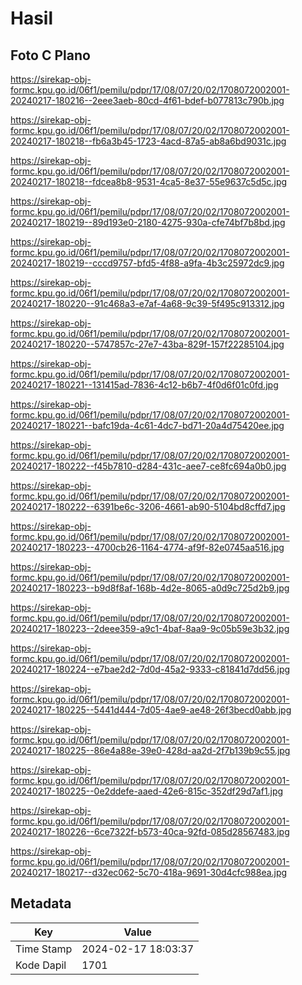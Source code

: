 # Hasil

## Foto C Plano

https://sirekap-obj-formc.kpu.go.id/06f1/pemilu/pdpr/17/08/07/20/02/1708072002001-20240217-180216--2eee3aeb-80cd-4f61-bdef-b077813c790b.jpg

https://sirekap-obj-formc.kpu.go.id/06f1/pemilu/pdpr/17/08/07/20/02/1708072002001-20240217-180218--fb6a3b45-1723-4acd-87a5-ab8a6bd9031c.jpg

https://sirekap-obj-formc.kpu.go.id/06f1/pemilu/pdpr/17/08/07/20/02/1708072002001-20240217-180218--fdcea8b8-9531-4ca5-8e37-55e9637c5d5c.jpg

https://sirekap-obj-formc.kpu.go.id/06f1/pemilu/pdpr/17/08/07/20/02/1708072002001-20240217-180219--89d193e0-2180-4275-930a-cfe74bf7b8bd.jpg

https://sirekap-obj-formc.kpu.go.id/06f1/pemilu/pdpr/17/08/07/20/02/1708072002001-20240217-180219--cccd9757-bfd5-4f88-a9fa-4b3c25972dc9.jpg

https://sirekap-obj-formc.kpu.go.id/06f1/pemilu/pdpr/17/08/07/20/02/1708072002001-20240217-180220--91c468a3-e7af-4a68-9c39-5f495c913312.jpg

https://sirekap-obj-formc.kpu.go.id/06f1/pemilu/pdpr/17/08/07/20/02/1708072002001-20240217-180220--5747857c-27e7-43ba-829f-157f22285104.jpg

https://sirekap-obj-formc.kpu.go.id/06f1/pemilu/pdpr/17/08/07/20/02/1708072002001-20240217-180221--131415ad-7836-4c12-b6b7-4f0d6f01c0fd.jpg

https://sirekap-obj-formc.kpu.go.id/06f1/pemilu/pdpr/17/08/07/20/02/1708072002001-20240217-180221--bafc19da-4c61-4dc7-bd71-20a4d75420ee.jpg

https://sirekap-obj-formc.kpu.go.id/06f1/pemilu/pdpr/17/08/07/20/02/1708072002001-20240217-180222--f45b7810-d284-431c-aee7-ce8fc694a0b0.jpg

https://sirekap-obj-formc.kpu.go.id/06f1/pemilu/pdpr/17/08/07/20/02/1708072002001-20240217-180222--6391be6c-3206-4661-ab90-5104bd8cffd7.jpg

https://sirekap-obj-formc.kpu.go.id/06f1/pemilu/pdpr/17/08/07/20/02/1708072002001-20240217-180223--4700cb26-1164-4774-af9f-82e0745aa516.jpg

https://sirekap-obj-formc.kpu.go.id/06f1/pemilu/pdpr/17/08/07/20/02/1708072002001-20240217-180223--b9d8f8af-168b-4d2e-8065-a0d9c725d2b9.jpg

https://sirekap-obj-formc.kpu.go.id/06f1/pemilu/pdpr/17/08/07/20/02/1708072002001-20240217-180223--2deee359-a9c1-4baf-8aa9-9c05b59e3b32.jpg

https://sirekap-obj-formc.kpu.go.id/06f1/pemilu/pdpr/17/08/07/20/02/1708072002001-20240217-180224--e7bae2d2-7d0d-45a2-9333-c81841d7dd56.jpg

https://sirekap-obj-formc.kpu.go.id/06f1/pemilu/pdpr/17/08/07/20/02/1708072002001-20240217-180225--5441d444-7d05-4ae9-ae48-26f3becd0abb.jpg

https://sirekap-obj-formc.kpu.go.id/06f1/pemilu/pdpr/17/08/07/20/02/1708072002001-20240217-180225--86e4a88e-39e0-428d-aa2d-2f7b139b9c55.jpg

https://sirekap-obj-formc.kpu.go.id/06f1/pemilu/pdpr/17/08/07/20/02/1708072002001-20240217-180225--0e2ddefe-aaed-42e6-815c-352df29d7af1.jpg

https://sirekap-obj-formc.kpu.go.id/06f1/pemilu/pdpr/17/08/07/20/02/1708072002001-20240217-180226--6ce7322f-b573-40ca-92fd-085d28567483.jpg

https://sirekap-obj-formc.kpu.go.id/06f1/pemilu/pdpr/17/08/07/20/02/1708072002001-20240217-180217--d32ec062-5c70-418a-9691-30d4cfc988ea.jpg


## Metadata

| Key        | Value               |
| ---------- | ------------------- |
| Time Stamp | 2024-02-17 18:03:37 |
| Kode Dapil | 1701                |



